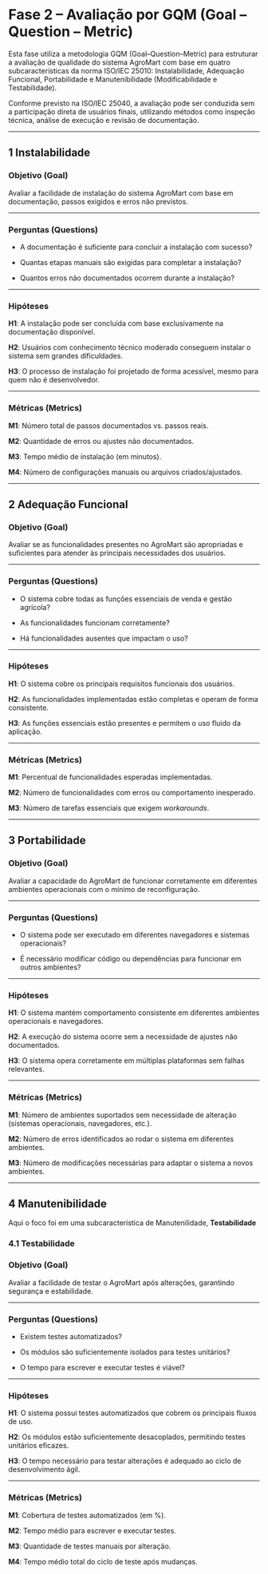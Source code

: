 #  Fase 2 – Avaliação por GQM (Goal – Question – Metric)

Esta fase utiliza a metodologia GQM (Goal–Question–Metric) para estruturar a avaliação de qualidade do sistema AgroMart com base em quatro subcaracterísticas da norma ISO/IEC 25010: Instalabilidade, Adequação Funcional, Portabilidade e Manutenibilidade (Modificabilidade e Testabilidade).

Conforme previsto na ISO/IEC 25040, a avaliação pode ser conduzida sem a participação direta de usuários finais, utilizando métodos como inspeção técnica, análise de execução e revisão de documentação.

---

## 1️ Instalabilidade

###  Objetivo (Goal)
Avaliar a facilidade de instalação do sistema AgroMart com base em documentação, passos exigidos e erros não previstos.

---

###  Perguntas (Questions)
- A documentação é suficiente para concluir a instalação com sucesso? 
   
- Quantas etapas manuais são exigidas para completar a instalação?  

- Quantos erros não documentados ocorrem durante a instalação?  

---

###  Hipóteses  
**H1**: A instalação pode ser concluída com base exclusivamente na documentação disponível.  

**H2**: Usuários com conhecimento técnico moderado conseguem instalar o sistema sem grandes dificuldades.  

**H3**: O processo de instalação foi projetado de forma acessível, mesmo para quem não é desenvolvedor.  

---

###  Métricas (Metrics)  
**M1**: Número total de passos documentados vs. passos reais.  

**M2**: Quantidade de erros ou ajustes não documentados.  

**M3**: Tempo médio de instalação (em minutos).  

**M4**: Número de configurações manuais ou arquivos criados/ajustados.  

---

## 2️ Adequação Funcional

###  Objetivo (Goal)
Avaliar se as funcionalidades presentes no AgroMart são apropriadas e suficientes para atender às principais necessidades dos usuários.

---

###  Perguntas (Questions)
- O sistema cobre todas as funções essenciais de venda e gestão agrícola?  

- As funcionalidades funcionam corretamente?  

- Há funcionalidades ausentes que impactam o uso?  

---

###  Hipóteses  
**H1**: O sistema cobre os principais requisitos funcionais dos usuários.  

**H2**: As funcionalidades implementadas estão completas e operam de forma consistente.  

**H3**: As funções essenciais estão presentes e permitem o uso fluido da aplicação.  

---

###  Métricas (Metrics)  
**M1**: Percentual de funcionalidades esperadas implementadas.  

**M2**: Número de funcionalidades com erros ou comportamento inesperado.  

**M3**: Número de tarefas essenciais que exigem *workarounds*.  

---

## 3️ Portabilidade

###  Objetivo (Goal)  
Avaliar a capacidade do AgroMart de funcionar corretamente em diferentes ambientes operacionais com o mínimo de reconfiguração.  

---

###  Perguntas (Questions)  
- O sistema pode ser executado em diferentes navegadores e sistemas operacionais?  

- É necessário modificar código ou dependências para funcionar em outros ambientes?  

  

---

###  Hipóteses  
**H1**: O sistema mantém comportamento consistente em diferentes ambientes operacionais e navegadores.  

**H2**: A execução do sistema ocorre sem a necessidade de ajustes não documentados.  

**H3**: O sistema opera corretamente em múltiplas plataformas sem falhas relevantes.  

---

###  Métricas (Metrics)  
**M1**: Número de ambientes suportados sem necessidade de alteração (sistemas operacionais, navegadores, etc.).  

**M2**: Número de erros identificados ao rodar o sistema em diferentes ambientes.  

**M3**: Número de modificações necessárias para adaptar o sistema a novos ambientes.  

---

## 4️ Manutenibilidade 
Aqui o foco foi em uma subcaracterística de Manutenilidade, **Testabilidade**

### 4.1  Testabilidade

###  Objetivo (Goal)  
Avaliar a facilidade de testar o AgroMart após alterações, garantindo segurança e estabilidade.

---

###  Perguntas (Questions)  
- Existem testes automatizados?  

- Os módulos são suficientemente isolados para testes unitários?  

- O tempo para escrever e executar testes é viável?  

---

###  Hipóteses  
**H1**: O sistema possui testes automatizados que cobrem os principais fluxos de uso.  

**H2**: Os módulos estão suficientemente desacoplados, permitindo testes unitários eficazes.  

**H3**: O tempo necessário para testar alterações é adequado ao ciclo de desenvolvimento ágil.  

---

###  Métricas (Metrics)  
**M1**: Cobertura de testes automatizados (em %).  

**M2**: Tempo médio para escrever e executar testes.  

**M3**: Quantidade de testes manuais por alteração.  

**M4**: Tempo médio total do ciclo de teste após mudanças.  
